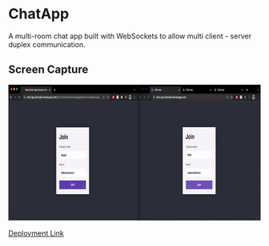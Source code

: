 # ChatApp

A multi-room chat app built with WebSockets to allow multi client - server duplex communication.

## Screen Capture

<img src="https://github.com/JawadHossain/ChatApp/blob/main/public/ChatApp.gif" width="800" height="272"/>

[Deployment Link](https://chat-app-jhossain.herokuapp.com/)
